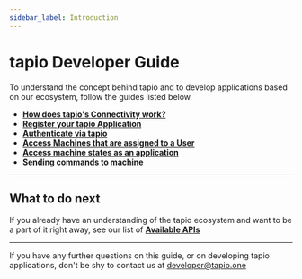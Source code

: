 ```yaml
---
sidebar_label: Introduction
---
```


# tapio Developer Guide

To understand the concept behind tapio and to develop applications based on our ecosystem, follow the guides listed below.

* [**How does tapio's Connectivity work?**](../machine-data/connectivity)
* [**Register your tapio Application**](./register-tapio-application)
* [**Authenticate via tapio**](./authentication)
* [**Access Machines that are assigned to a User**](./access-user-machines)
* [**Access machine states as an application**](../machine-data/state-api)
* [**Sending commands to machine**](../machine-data/Commanding)

____

## What to do next

If you already have an understanding of the tapio ecosystem and want to be a part of it right away, see our list of [**Available APIs**](./available-apis)

____

If you have any further questions on this guide, or on developing tapio applications, don't be shy to contact us at [developer@tapio.one](mailto:developer@tapio.one)

